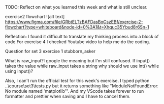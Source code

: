 TODO: Reflect on what you learned this week and what is still unclear.

exercise2 flowchart
![alt text]
https://www.figma.com/file/GRbtELTzBAFDasBoCszEBf/exercise-2-flowchart?type=whiteboard&node-id=0%3A1&t=Xhquc35Ybud8r6Sn-1

Reflection:
I found it difficult to translate my thinking process into a block of code.For exercise 4 I checked Youtube video to help me do the coding.

Question for set 3 exercise 1 stubborn_asker

What is raw_input?I google the meaning but I'm still confused. If input() takes the value while raw_input takes a string why should we use int() while using input()?

Also, I can't run the official test for this week's exercise. I typed python ..\course\set3\tests.py but it returns something like "ModuleNotFoundError: No module named 'matplotlib'". And my VScode takes forever to run formatter and prettier when saving and I have to cancel them.
